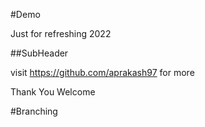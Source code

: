 #Demo

Just for refreshing
2022

##SubHeader

visit https://github.com/aprakash97 for more


Thank You
Welcome

#Branching